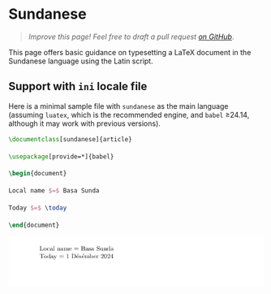 # Sundanese

<blockquote>
  <p><em>Improve this page! Feel free to draft a pull request <a href="https://github.com/latex3/babel/tree/docs/docs">on GitHub</a></em>.</p>
</blockquote>

This page offers basic guidance on typesetting a LaTeX document in the
Sundanese language using the Latin script.

## Support with `ini` locale file

Here is a minimal sample file with `sundanese` as the main language
(assuming `luatex`, which is the recommended engine, and `babel` ≥24.14,
although it may work with previous versions).

```tex
\documentclass[sundanese]{article}

\usepackage[provide=*]{babel}

\begin{document}

Local name $=$ Basa Sunda

Today $=$ \today

\end{document}
```

![](../media/locale-sundanese.png)